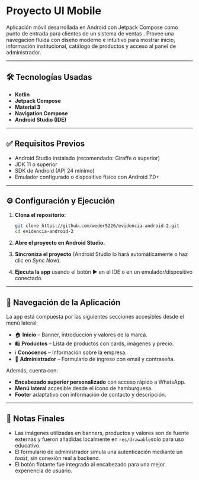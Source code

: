 # Proyecto UI Mobile

Aplicación móvil desarrollada en Android con Jetpack Compose como punto de entrada para clientes de un sistema de ventas . Provee una navegación fluida con diseño moderno e intuitivo para mostrar inicio, información institucional, catálogo de productos y acceso al panel de administrador.

---

## 🛠 Tecnologías Usadas

- **Kotlin**
- **Jetpack Compose**
- **Material 3**
- **Navigation Compose**
- **Android Studio (IDE)**

---

## ✅ Requisitos Previos

- Android Studio instalado (recomendado: Giraffe o superior)
- JDK 11 o superior
- SDK de Android (API 24 mínimo)
- Emulador configurado o dispositivo físico con Android 7.0+

---

## ⚙️ Configuración y Ejecución

1. **Clona el repositorio:**

   ```bash
   git clone https://github.com/weder5226/evidencia-android-2.git
   cd evidencia-android-2
   ```

2. **Abre el proyecto en Android Studio.**

3. **Sincroniza el proyecto** (Android Studio lo hará automáticamente o haz clic en *Sync Now*).

4. **Ejecuta la app** usando el botón ▶️ en el IDE o en un emulador/dispositivo conectado.

---

## 🧭 Navegación de la Aplicación

La app está compuesta por las siguientes secciones accesibles desde el menú lateral:

- 🏠 **Inicio** – Banner, introducción y valores de la marca.
- 🛍️ **Productos** – Lista de productos con cards, imágenes y precio.
- ℹ️ **Conócenos** – Información sobre la empresa.
- 🔐 **Administrador** – Formulario de ingreso con email y contraseña.

Además, cuenta con:

- **Encabezado superior personalizado** con acceso rápido a WhatsApp.
- **Menú lateral** accesible desde el ícono de hamburguesa.
- **Footer** adaptativo con información de contacto y descripción.

---

## 📌 Notas Finales

- Las imágenes utilizadas en banners, productos y valores son de fuente externas y fueron añadidas localmente en `res/drawable`solo para uso educativo.
- El formulario de administrador simula una autenticación mediante un *toast*, sin conexión real a backend.
- El botón flotante fue integrado al encabezado para una mejor experiencia de usuario.
